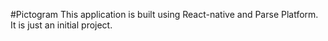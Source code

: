#Pictogram
This application is built using React-native and Parse Platform. It is just an initial project. 
